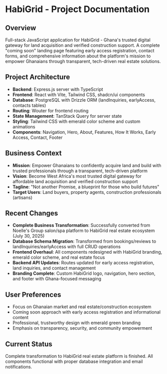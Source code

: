 # HabiGrid - Project Documentation

## Overview
Full-stack JavaScript application for HabiGrid - Ghana's trusted digital gateway for land acquisition and verified construction support. A complete "coming soon" landing page featuring early access registration, contact forms, and comprehensive information about the platform's mission to empower Ghanaians through transparent, tech-driven real estate solutions.

## Project Architecture
- **Backend**: Express.js server with TypeScript
- **Frontend**: React with Vite, Tailwind CSS, shadcn/ui components
- **Database**: PostgreSQL with Drizzle ORM (landInquiries, earlyAccess, contacts tables)
- **Routing**: Wouter for frontend routing
- **State Management**: TanStack Query for server state
- **Styling**: Tailwind CSS with emerald color scheme and custom animations
- **Components**: Navigation, Hero, About, Features, How It Works, Early Access, Contact, Footer

## Business Context
- **Mission**: Empower Ghanaians to confidently acquire land and build with trusted professionals through a transparent, tech-driven platform
- **Vision**: Become West Africa's most trusted digital gateway for affordable land acquisition and verified construction support
- **Tagline**: "Not another Promise, a blueprint for those who build futures"
- **Target Users**: Land buyers, property agents, construction professionals (artisans)

## Recent Changes
- **Complete Business Transformation**: Successfully converted from Noelle's Group salon/spa platform to HabiGrid real estate ecosystem (July 30, 2025)
- **Database Schema Migration**: Transformed from bookings/reviews to landInquiries/earlyAccess with full CRUD operations
- **Frontend Overhaul**: All components redesigned with HabiGrid branding, emerald color scheme, and real estate focus
- **Backend API Updates**: Routes updated for early access registration, land inquiries, and contact management
- **Branding Complete**: Custom HabiGrid logo, navigation, hero section, and footer with Ghana-focused messaging

## User Preferences
- Focus on Ghanaian market and real estate/construction ecosystem
- Coming soon approach with early access registration and informational content
- Professional, trustworthy design with emerald green branding
- Emphasis on transparency, security, and community empowerment

## Current Status
Complete transformation to HabiGrid real estate platform is finished. All components functional with proper database integration and email notifications.